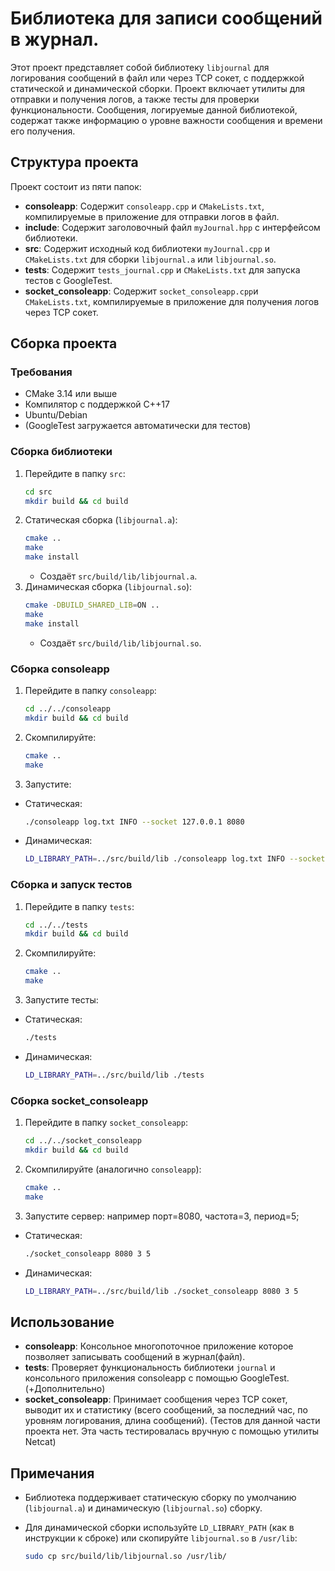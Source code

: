 # Библиотека для записи сообщений в журнал.

Этот проект представляет собой библиотеку `libjournal` для логирования сообщений в файл или через TCP сокет, с поддержкой статической и динамической сборки. Проект включает утилиты для отправки и получения логов, а также тесты для проверки функциональности.
Сообщения, логируемые данной библиотекой, содержат также информацию о уровне важности сообщения и времени его получения.

## Структура проекта

Проект состоит из пяти папок:

- **consoleapp**: Содержит `consoleapp.cpp` и `CMakeLists.txt`, компилируемые в приложение для отправки логов в файл.
- **include**: Содержит заголовочный файл `myJournal.hpp` с интерфейсом библиотеки.
- **src**: Содержит исходный код библиотеки `myJournal.cpp` и `CMakeLists.txt` для сборки `libjournal.a` или `libjournal.so`.
- **tests**: Содержит `tests_journal.cpp` и `CMakeLists.txt` для запуска тестов с GoogleTest.
- **socket_consoleapp**: Содержит `socket_consoleapp.cpp`и `CMakeLists.txt`, компилируемые в приложение для получения логов через TCP сокет.

## Сборка проекта

### Требования
- CMake 3.14 или выше
- Компилятор с поддержкой C++17
- Ubuntu/Debian
- (GoogleTest загружается автоматически для тестов)

### Сборка библиотеки
1. Перейдите в папку `src`:
   ```bash
   cd src
   mkdir build && cd build
   ```
2. Статическая сборка (`libjournal.a`):
   ```bash
   cmake ..
   make
   make install
   ```
   - Создаёт `src/build/lib/libjournal.a`.
3. Динамическая сборка (`libjournal.so`):
   ```bash
   cmake -DBUILD_SHARED_LIB=ON ..
   make
   make install
   ```
   - Создаёт `src/build/lib/libjournal.so`.

### Сборка consoleapp
1. Перейдите в папку `consoleapp`:
   ```bash
   cd ../../consoleapp
   mkdir build && cd build
   ```
2. Скомпилируйте:
   ```bash
   cmake ..
   make
   ```
3. Запустите:
- Статическая:
     ```bash
     ./consoleapp log.txt INFO --socket 127.0.0.1 8080
     ```
- Динамическая:
     ```bash
     LD_LIBRARY_PATH=../src/build/lib ./consoleapp log.txt INFO --socket 127.0.0.1 8080
     ```

### Сборка и запуск тестов
1. Перейдите в папку `tests`:
   ```bash
   cd ../../tests
   mkdir build && cd build
   ```
2. Скомпилируйте:
   ```bash
   cmake ..
   make
   ```
3. Запустите тесты:
 - Статическая:
     ```bash
     ./tests
     ```
- Динамическая:
     ```bash
     LD_LIBRARY_PATH=../src/build/lib ./tests
     ```


### Сборка socket_consoleapp
1. Перейдите в папку `socket_consoleapp`:
   ```bash
   cd ../../socket_consoleapp
   mkdir build && cd build
   ```
2. Скомпилируйте (аналогично `consoleapp`):
   ```bash
   cmake ..
   make
   ```
3. Запустите сервер:
	например порт=8080, частота=3, период=5;
 - Статическая:
     ```bash
     ./socket_consoleapp 8080 3 5 
     ```
- Динамическая:
     ```bash
     LD_LIBRARY_PATH=../src/build/lib ./socket_consoleapp 8080 3 5 
     ```

## Использование
- **consoleapp**: Консольное многопоточное приложение которое позволяет записывать сообщений в журнал(файл).
- **tests**: Проверяет функциональность библиотеки `journal` и консольного приложения consoleapp с помощью GoogleTest.
(+Дополнительно)
- **socket_consoleapp**: Принимает сообщения через TCP сокет, выводит их и статистику (всего сообщений, за последний час, по уровням логирования, длина сообщений).
(Тестов для данной части проекта нет. Эта часть тестировалась вручную с помощью утилиты Netcat)


## Примечания
- Библиотека поддерживает статическую сборку по умолчанию (`libjournal.a`) и динамическую (`libjournal.so`) сборку.

- Для динамической сборки используйте `LD_LIBRARY_PATH` (как в инструкции к сброке) или скопируйте `libjournal.so` в `/usr/lib`:
  ```bash
  sudo cp src/build/lib/libjournal.so /usr/lib/
  ```
